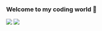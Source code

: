 ### Welcome to my coding world 👋

<!--
**ahmadmazen/ahmadmazen** is a ✨ _special_ ✨ repository because its `README.md` (this file) appears on your GitHub profile.

Here are some ideas to get you started:

- 🔭 I’m currently working on ...
- 🌱 I’m currently learning ...
- 👯 I’m looking to collaborate on ...
- 🤔 I’m looking for help with ...
- 💬 Ask me about ...
- 📫 How to reach me: ...
- 😄 Pronouns: ...
- ⚡ Fun fact: ...
-->

<p >
    <a href="https://linkedin.com/in/ahmed-r-mazen"><img src="https://img.shields.io/badge/linkedin-%230177B5?style=flat&logo=linkedin&logoColor=white"/></a>
    <a href="https://twitter.com/ahmadmazen"><img src="https://img.shields.io/badge/twitter-%231FA1F1?style=flat&logo=twitter&logoColor=white"/></a>
</p>
<!-- <p >
🔭 I’m currently working on this <a href="https://github.com/ahmadmazen/NeetCode150">repo</a> and others
</p> -->
